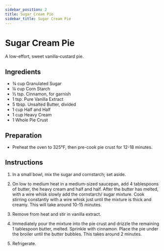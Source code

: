 ```yaml
---
sidebar_position: 2
title: Sugar Cream Pie
sidebar_title: Sugar Cream Pie
---
```


# Sugar Cream Pie
A low-effort, sweet vanilla-custard pie.

## Ingredients
  - ¾ cup Granulated Sugar
  - ¼ cup Corn Starch
  - ½ tsp. Cinnamon, for garnish
  - 1 tsp. Pure Vanilla Extract
  - 5 tbsp. Unsalted Butter, divided
  - 1 cup Half and Half
  - 1 cup Heavy Cream
  - 1 Whole Pie Crust

## Preparation
  - Preheat the oven to 325°F, then pre-cook pie crust for 12-18 minutes.

## Instructions
  1. In a small bowl, mix the sugar and cornstarch; set aside.

  2. On low to medium heat in a medium-sized saucepan, add 4 tablespoons of butter, the heavy cream and half and half. After the butter has melted, with a wire whisk slowly add the cornstarch/ sugar mixture. Cook stirring constantly with a wire whisk just until the mixture is thick and creamy. This will take around 10-15 minutes.

  3. Remove from heat and stir in vanilla extract.

  4. Immediately pour the mixture into the pie crust and drizzle the remaining 1 tablespoon butter, melted. Sprinkle with cinnamon. Place the pie under the broiler until the butter bubbles. This takes around 2 minutes.

  5. Refrigerate.

  